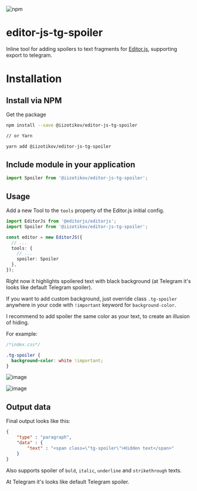 ![npm](https://img.shields.io/badge/npm-v1.0.1-blue?style=plastic)

# editor-js-tg-spoiler

Inline tool for adding spoilers to text fragments for [Editor.js](https://github.com/codex-team/editor.js), 
supporting export to telegram.

# Installation

## Install via NPM
Get the package

```bash
npm install --save @iizotikov/editor-js-tg-spoiler

// or Yarn

yarn add @iizotikov/editor-js-tg-spoiler
```

## Include module in your application 

```ts
import Spoiler from '@iizotikov/editor-js-tg-spoiler';
```

## Usage

Add a new Tool to the `tools` property of the Editor.js initial config.

```ts
import EditorJs from '@editorjs/editorjs';
import Spoiler from '@iizotikov/editor-js-tg-spoiler';

const editor = new EditorJS({
  // ...
  tools: {
    // ...
    spoiler: Spoiler
  },
});
```

Right now it highlights spoilered text with black background (at Telegram it's looks like default Telegram spoiler). 

If you want to add custom background, just override class `.tg-spoiler` anywhere in your code with `!important` keyword for `background-color`.

I recommend to add spoiler the same color as your text, to create an illusion of hiding.

For example:
```css
/*index.css*/

.tg-spoiler {
  background-color: white !important;
}
```

![image](https://github.com/user-attachments/assets/db6b1888-10d6-4a0f-a6c0-96b066759998)

![image](https://github.com/user-attachments/assets/dce855c2-bacc-4fd3-bcfb-68d8305a6373)


## Output data

Final output looks like this:

```json
{
    "type" : "paragraph",
    "data" : {
        "text" : "<span class=\"tg-spoiler\">Hidden text</span>"
    }
}
```

Also supports spoiler of `bold`, `italic`, `underline` and `strikethrough` texts.

At Telegram it's looks like default Telegram spoiler.

